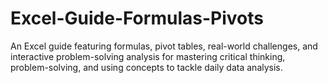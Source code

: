 # Excel-Guide-Formulas-Pivots
An Excel guide featuring formulas, pivot tables, real-world challenges, and interactive problem-solving analysis for mastering critical thinking, problem-solving, and using concepts to tackle daily data analysis.
